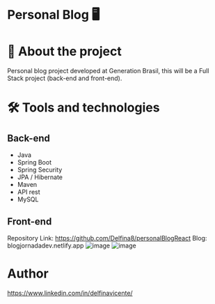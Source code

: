 # Personal Blog 🖥


# 📕 About the project

Personal blog project developed at Generation Brasil, this will be a Full Stack project (back-end and front-end).


# 🛠 Tools and technologies

## Back-end
- Java
- Spring Boot
- Spring Security
- JPA / Hibernate
- Maven
- API rest
- MySQL

## Front-end
Repository Link: https://github.com/Delfina8/personalBlogReact
Blog: blogjornadadev.netlify.app
![image](https://i.postimg.cc/52JSSrrd/3.jpg)
![image](https://i.postimg.cc/7ZNMsVvC/2.jpg)


# Author
https://www.linkedin.com/in/delfinavicente/
